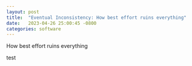 ```yaml
---
layout: post
title:  "Eventual Inconsistency: How best effort ruins everything"
date:   2023-04-26 25:00:45 -0800
categories: software
---
```


How best effort ruins everything

test